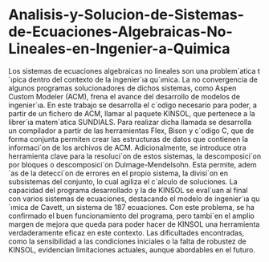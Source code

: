 # Analisis-y-Solucion-de-Sistemas-de-Ecuaciones-Algebraicas-No-Lineales-en-Ingenier-a-Quimica

Los sistemas de ecuaciones algebraicas no lineales son una problem´atica t´ıpica dentro del contexto
de la ingenier´ıa qu´ımica. La no convergencia de algunos programas solucionadores de dichos
sistemas, como Aspen Custom Modeler (ACM), frena el avance del desarrollo de modelos de
ingenier´ıa.
En este trabajo se desarrolla el c´odigo necesario para poder, a partir de un fichero de ACM,
llamar al paquete KINSOL, que pertenece a la librer´ıa matem´atica SUNDIALS. Para realizar
dicha llamada se desarrolla un compilador a partir de las herramientas Flex, Bison y c´odigo C,
que de forma conjunta permiten crear las estructuras de datos que contienen la informaci´on de
los archivos de ACM.
Adicionalmente, se introduce otra herramienta clave para la resoluci´on de estos sistemas, la
descomposici´on por bloques o descomposici´on Dulmage-Mendelsohn. Esta permite, adem´as de
la detecci´on de errores en el propio sistema, la divisi´on en subsistemas del conjunto, lo cual
agiliza el c´alculo de soluciones.
La capacidad del programa desarrollado y la de KINSOL se eval´uan al final con varios sistemas
de ecuaciones, destacando el modelo de ingenier´ıa qu´ımica de Cavett, un sistema de 187
ecuaciones. Con este problema, se ha confirmado el buen funcionamiento del programa, pero
tambi´en el amplio margen de mejora que queda para poder hacer de KINSOL una herramienta
verdaderamente eficaz en este contexto. Las dificultades encontradas, como la sensibilidad a las
condiciones iniciales o la falta de robustez de KINSOL, evidencian limitaciones actuales, aunque
abordables en el futuro.
